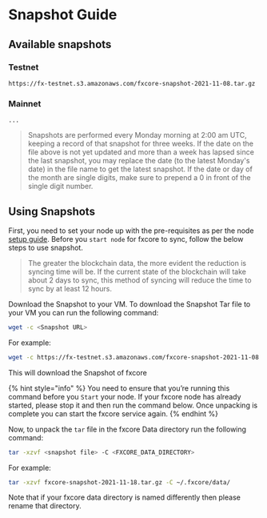 # Snapshot Guide

## Available snapshots

### Testnet

```
https://fx-testnet.s3.amazonaws.com/fxcore-snapshot-2021-11-08.tar.gz
```

### Mainnet

```
...
```

> Snapshots are performed every Monday morning at 2:00 am UTC, keeping a record of that snapshot for three weeks. If the date on the file above is not yet updated and more than a week has lapsed since the last snapshot, you may replace the date (to the latest Monday's date) in the file name to get the latest snapshot. If the date or day of the month are single digits, make sure to prepend a 0 in front of the single digit number.

## Using Snapshots

First, you need to set your node up with the pre-requisites as per the node [setup guide](use-snapshot.md). Before you `start node` for fxcore to sync, follow the below steps to use snapshot.

> The greater the blockchain data, the more evident the reduction is syncing time will be. If the current state of the blockchain will take about 2 days to sync, this method of syncing will reduce the time to sync by at least 12 hours.

Download the Snapshot to your VM. To download the Snapshot Tar file to your VM you can run the following command:

```bash
wget -c <Snapshot URL>
```

For example:

```bash
wget -c https://fx-testnet.s3.amazonaws.com/fxcore-snapshot-2021-11-08.tar.gz
```

This will download the Snapshot of fxcore

{% hint style="info" %}
You need to ensure that you’re running this command before you `Start` your node. If your fxcore node has already started, please stop it and then run the command below. Once unpacking is complete you can start the fxcore service again.
{% endhint %}

Now, to unpack the `tar` file in the fxcore Data directory run the following command:

```bash
tar -xzvf <snapshot file> -C <FXCORE_DATA_DIRECTORY>
```

For example:

```bash
tar -xzvf fxcore-snapshot-2021-11-18.tar.gz -C ~/.fxcore/data/
```

Note that if your fxcore data directory is named differently then please rename that directory.
